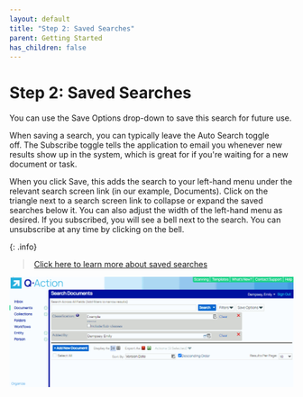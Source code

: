 ```yaml
---
layout: default
title: "Step 2: Saved Searches"
parent: Getting Started
has_children: false
---
```

# Step 2: Saved Searches

You can use the Save Options drop-down to save this search for future use.

When saving a search, you can typically leave the Auto Search toggle off. The Subscribe toggle tells the application to email you whenever new results show up in the system, which is great for if you're waiting for a new document or task.

When you click Save, this adds the search to your left-hand menu under the relevant search screen link (in our example, Documents). Click on the triangle next to a search screen link to collapse or expand the saved searches below it. You can also adjust the width of the left-hand menu as desired. If you subscribed, you will see a bell next to the search. You can unsubscribe at any time by clicking on the bell.

{: .info}
> [Click here to learn more about saved searches](/docs/performing-searches/saved-search/)


![](/assets/images/save-search.gif)